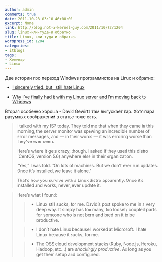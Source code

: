 ```yaml
---
author: admin
comments: true
date: 2011-10-23 03:10:46+00:00
excerpt: None
link: http://blog.not-a-kernel-guy.com/2011/10/22/1204
slug: linux-или-туда-и-обратно
title: Linux, или туда и обратно.
wordpress_id: 1204
categories:
- itblogs
tags:
- Холивар
- Linux
---
```


Две истории про переход Windows программистов на Linux и обратно:




	
  * [I sincerely tried, but I still hate Linux](http://ceklog.kindel.com/2011/10/21/i-sincerely-tried-but-i-still-hate-linux/)

	
  * [Why I’ve finally had it with my Linux server and I’m moving back to Windows](http://www.zdnet.com/blog/diy-it/why-ive-finally-had-it-with-my-linux-server-and-im-moving-back-to-windows/245)



Вторая особенно хороша - David Gewirtz там выпускает пар. Хотя пара разумных соображений в статье тоже есть.



<blockquote>I talked with my ISP today. They told me that when they came in this morning, the server monitor was spewing an incredible number of error messages, and — in their words — it was erroring worse than they’ve ever seen.

Here’s where it gets crazy, though. I asked if they used this distro (CentOS, version 5.6) anywhere else in their organization.

“Yes,” I was told. “On lots of machines. But we don’t ever run updates. Once it’s installed, we leave it alone.”

That’s how you survive with a Linux distro apparently. Once it’s installed and works, never, ever update it.</blockquote>





<blockquote>Here’s what I found:


> 
> 
	
>   * Linux still sucks, for me. David’s post spoke to me in a very deep way. It simply has too many, too loosely coupled parts for someone who is not born and bred on it to be productive.
> 
	
>   * I don’t hate Linux because I worked at Microsoft. I hate Linux because it sucks, for me.
> 
	
>   * The OSS cloud development stacks (Ruby, Node.js, Heroku, Hadoop, etc…) are _shockingly productive_. As long as you get them setup and configured.
> 

</blockquote>





